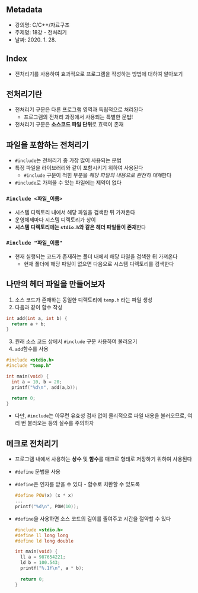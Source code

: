 ## Metadata
- 강의명: C/C++/자료구조
- 주제명: 18강 - 전처리기
- 날짜: 2020. 1. 28.

## Index
- 전처리기를 사용하여 효과적으로 프로그램을 작성하는 방법에 대하여 알아보기

## 전처리기란
- 전처리기 구문은 다른 프로그램 영역과 독립적으로 처리된다
  - 프로그램의 전처리 과정에서 사용되는 특별한 문법!
- 전처리기 구문은 **소스코드 파일 단위**로 효력이 존재

## 파일을 포함하는 전처리기
- `#include`는 전처리기 중 가장 많이 사용되는 문법
- 특정 파일을 라이브러리와 같이 포함시키기 위하여 사용된다
  - `#include` 구문이 적힌 부분을 *해당 파일의 내용으로 완전히 대체*한다
- `#include`로 가져올 수 있는 파일에는 제약이 없다


### `#include <파일_이름>`
- 시스템 디렉토리 내에서 해당 파일을 검색한 뒤 가져온다
- 운영체제마다 시스템 디렉토리가 상이
- **시스템 디렉토리에는 `stdio.h`와 같은 헤더 파일들이 존재**한다

### `#include "파일_이름"`
- 현재 실행되는 코드가 존재하는 폴더 내에서 해당 파일을 검색한 뒤 가져온다
  - 현재 폴더에 해당 파일이 없으면 다음으로 시스템 디렉토리를 검색한다

## 나만의 헤더 파일을 만들어보자
1. 소스 코드가 존재하는 동일한 디렉토리에 `temp.h` 라는 파일 생성
2. 다음과 같이 함수 작성
```cpp
int add(int a, int b) {
  return a + b;
}
```
3. 원래 소스 코드 상에서 `#include` 구문 사용하여 불러오기
4. `add`함수를 사용
```cpp
#include <stdio.h>
#include "temp.h"

int main(void) {
  int a = 10, b = 20;
  printf("%d\n", add(a,b));

  return 0;
}
```

- 다만, `#include`는 아무런 유효성 검사 없이 물리적으로 파일 내용을 불러오므로, 여러 번 불러오는 등의 실수를 주의하자

## 메크로 전처리기
- 프로그램 내에서 사용하는 **상수** 및 **함수**를 매크로 형태로 저장하기 위하여 사용된다
- `#define` 문법을 사용
- `#define`은 인자를 받을 수 있다 - 함수로 치환할 수 있도록
    ```cpp
    #define POW(x) (x * x)
    ...
    printf("%d\n", POW(10));
    ```

- `#define`을 사용하면 소스 코드의 길이를 줄여주고 시간을 절약할 수 있다
    ```cpp
    #include <stdio.h>
    #define ll long long
    #define ld long double
    
    int main(void) {
      ll a = 987654221;
      ld b = 100.543;
      printf("%.1f\n", a * b);
      
      return 0;
    }
    ```
